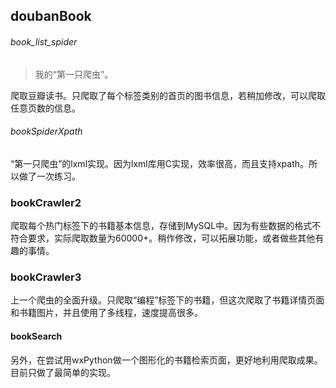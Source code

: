 ## doubanBook
###### book_list_spider
> 我的“第一只爬虫”。

爬取豆瓣读书。只爬取了每个标签类别的首页的图书信息，若稍加修改，可以爬取任意页数的信息。
###### bookSpiderXpath
“第一只爬虫”的lxml实现。因为lxml库用C实现，效率很高，而且支持xpath。所以做了一次练习。

### bookCrawler2
爬取每个热门标签下的书籍基本信息，存储到MySQL中。因为有些数据的格式不符合要求，实际爬取数量为60000+。稍作修改，可以拓展功能，或者做些其他有趣的事情。

### bookCrawler3
上一个爬虫的全面升级。只爬取“编程”标签下的书籍，但这次爬取了书籍详情页面和书籍图片，并且使用了多线程，速度提高很多。
#### bookSearch
另外，在尝试用wxPython做一个图形化的书籍检索页面，更好地利用爬取成果。目前只做了最简单的实现。
